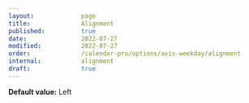 ```yaml
---
layout:             page
title:              Alignment
published:          true
date:               2022-07-27
modified:           2022-07-27
order:              /calendar-pro/options/axis-weekday/alignment
internal:           alignment
draft:              true
---
```

**Default value:** Left
